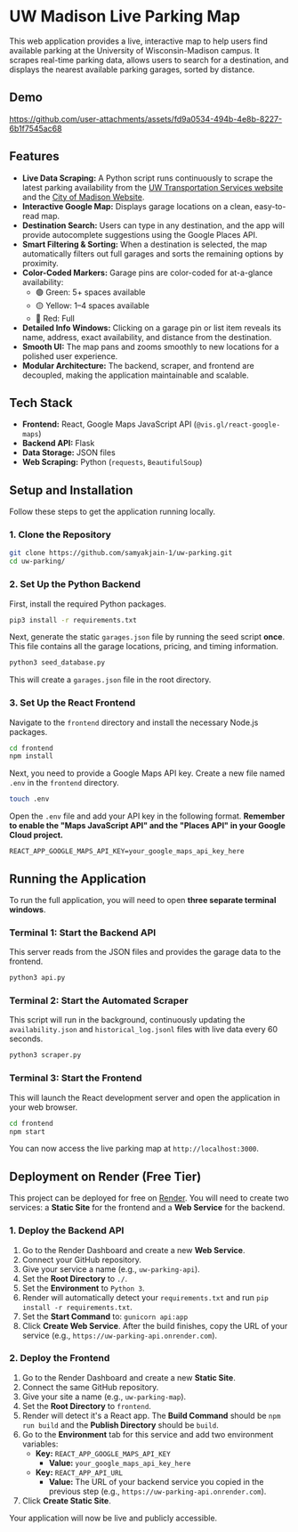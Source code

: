 # UW Madison Live Parking Map

This web application provides a live, interactive map to help users find available parking at the University of Wisconsin-Madison campus. It scrapes real-time parking data, allows users to search for a destination, and displays the nearest available parking garages, sorted by distance.

## Demo



https://github.com/user-attachments/assets/fd9a0534-494b-4e8b-8227-6b1f7545ac68




## Features

- **Live Data Scraping:** A Python script runs continuously to scrape the latest parking availability from the [UW Transportation Services website](https://transportation.wisc.edu/parking-lots/lot-occupancy-count/) and the [City of Madison Website](https://www.cityofmadison.com/parking/garages-lots/current-hourly-parking-availability).
- **Interactive Google Map:** Displays garage locations on a clean, easy-to-read map.
- **Destination Search:** Users can type in any destination, and the app will provide autocomplete suggestions using the Google Places API.
- **Smart Filtering & Sorting:** When a destination is selected, the map automatically filters out full garages and sorts the remaining options by proximity.
- **Color-Coded Markers:** Garage pins are color-coded for at-a-glance availability:
    - 🟢 Green: 5+ spaces available  
    - 🟡 Yellow: 1–4 spaces available  
    - 🔴 Red: Full  
- **Detailed Info Windows:** Clicking on a garage pin or list item reveals its name, address, exact availability, and distance from the destination.
- **Smooth UI:** The map pans and zooms smoothly to new locations for a polished user experience.
- **Modular Architecture:** The backend, scraper, and frontend are decoupled, making the application maintainable and scalable.

## Tech Stack

- **Frontend:** React, Google Maps JavaScript API (`@vis.gl/react-google-maps`)
- **Backend API:** Flask
- **Data Storage:** JSON files
- **Web Scraping:** Python (`requests`, `BeautifulSoup`)

## Setup and Installation

Follow these steps to get the application running locally.

### 1. Clone the Repository

```bash
git clone https://github.com/samyakjain-1/uw-parking.git
cd uw-parking/
```

### 2. Set Up the Python Backend

First, install the required Python packages.

```bash
pip3 install -r requirements.txt
```

Next, generate the static `garages.json` file by running the seed script **once**. This file contains all the garage locations, pricing, and timing information.

```bash
python3 seed_database.py
```
This will create a `garages.json` file in the root directory.

### 3. Set Up the React Frontend

Navigate to the `frontend` directory and install the necessary Node.js packages.

```bash
cd frontend
npm install
```

Next, you need to provide a Google Maps API key. Create a new file named `.env` in the `frontend` directory.

```bash
touch .env
```

Open the `.env` file and add your API key in the following format. **Remember to enable the "Maps JavaScript API" and the "Places API" in your Google Cloud project.**

```
REACT_APP_GOOGLE_MAPS_API_KEY=your_google_maps_api_key_here
```

## Running the Application

To run the full application, you will need to open **three separate terminal windows**.

### Terminal 1: Start the Backend API

This server reads from the JSON files and provides the garage data to the frontend.

```bash
python3 api.py
```

### Terminal 2: Start the Automated Scraper

This script will run in the background, continuously updating the `availability.json` and `historical_log.jsonl` files with live data every 60 seconds.

```bash
python3 scraper.py
```

### Terminal 3: Start the Frontend

This will launch the React development server and open the application in your web browser.

```bash
cd frontend
npm start
```

You can now access the live parking map at `http://localhost:3000`.

## Deployment on Render (Free Tier)

This project can be deployed for free on [Render](https://render.com/). You will need to create two services: a **Static Site** for the frontend and a **Web Service** for the backend.

### 1. Deploy the Backend API

1.  Go to the Render Dashboard and create a new **Web Service**.
2.  Connect your GitHub repository.
3.  Give your service a name (e.g., `uw-parking-api`).
4.  Set the **Root Directory** to `./`.
5.  Set the **Environment** to `Python 3`.
6.  Render will automatically detect your `requirements.txt` and run `pip install -r requirements.txt`.
7.  Set the **Start Command** to: `gunicorn api:app`
8.  Click **Create Web Service**. After the build finishes, copy the URL of your service (e.g., `https://uw-parking-api.onrender.com`).

### 2. Deploy the Frontend

1.  Go to the Render Dashboard and create a new **Static Site**.
2.  Connect the same GitHub repository.
3.  Give your site a name (e.g., `uw-parking-map`).
4.  Set the **Root Directory** to `frontend`.
5.  Render will detect it's a React app. The **Build Command** should be `npm run build` and the **Publish Directory** should be `build`.
6.  Go to the **Environment** tab for this service and add two environment variables:
    -   **Key:** `REACT_APP_GOOGLE_MAPS_API_KEY`
        -   **Value:** `your_google_maps_api_key_here`
    -   **Key:** `REACT_APP_API_URL`
        -   **Value:** The URL of your backend service you copied in the previous step (e.g., `https://uw-parking-api.onrender.com`).
7.  Click **Create Static Site**.

Your application will now be live and publicly accessible.
